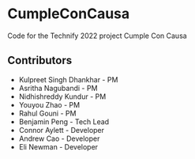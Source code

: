 # CumpleConCausa
Code for the Technify 2022 project Cumple Con Causa

## Contributors
- Kulpreet Singh Dhankhar - PM
- Asritha Nagubandi - PM
- Nidhishreddy Kundur - PM  
- Youyou Zhao - PM
- Rahul Gouni - PM
- Benjamin Peng - Tech Lead
- Connor Aylett - Developer
- Andrew Cao - Developer
- Eli Newman - Developer
